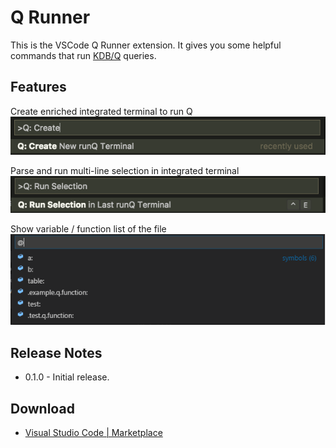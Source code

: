 # Q Runner

This is the VSCode Q Runner extension. It gives you some helpful commands that run [KDB/Q](https://en.wikipedia.org/wiki/Q_(programming_language_from_Kx_Systems)) queries.

## Features

Create enriched integrated terminal to run Q
![Create Terminal](images/create-terminal.png)

Parse and run multi-line selection in integrated terminal
![Run Selection](images/run-selection.png)

Show variable / function list of the file
![Symbol List](images/symbol-list.png)

## Release Notes

* 0.1.0 - Initial release.

## Download

* [Visual Studio Code | Marketplace](https://marketplace.visualstudio.com/items?itemName=)
